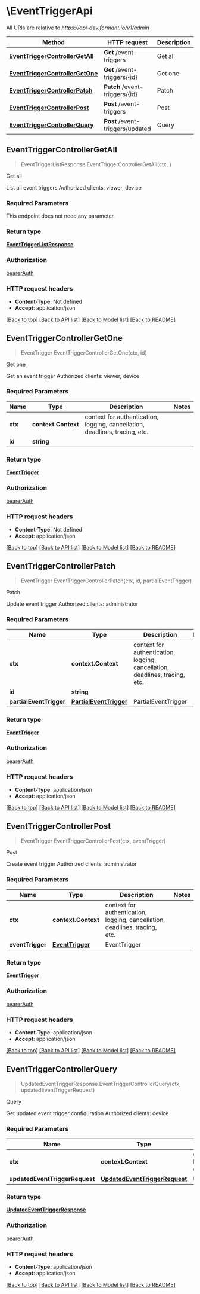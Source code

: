 # \EventTriggerApi

All URIs are relative to *https://api-dev.formant.io/v1/admin*

Method | HTTP request | Description
------------- | ------------- | -------------
[**EventTriggerControllerGetAll**](EventTriggerApi.md#EventTriggerControllerGetAll) | **Get** /event-triggers | Get all
[**EventTriggerControllerGetOne**](EventTriggerApi.md#EventTriggerControllerGetOne) | **Get** /event-triggers/{id} | Get one
[**EventTriggerControllerPatch**](EventTriggerApi.md#EventTriggerControllerPatch) | **Patch** /event-triggers/{id} | Patch
[**EventTriggerControllerPost**](EventTriggerApi.md#EventTriggerControllerPost) | **Post** /event-triggers | Post
[**EventTriggerControllerQuery**](EventTriggerApi.md#EventTriggerControllerQuery) | **Post** /event-triggers/updated | Query



## EventTriggerControllerGetAll

> EventTriggerListResponse EventTriggerControllerGetAll(ctx, )

Get all

List all event triggers Authorized clients: viewer, device

### Required Parameters

This endpoint does not need any parameter.

### Return type

[**EventTriggerListResponse**](EventTriggerListResponse.md)

### Authorization

[bearerAuth](../README.md#bearerAuth)

### HTTP request headers

- **Content-Type**: Not defined
- **Accept**: application/json

[[Back to top]](#) [[Back to API list]](../README.md#documentation-for-api-endpoints)
[[Back to Model list]](../README.md#documentation-for-models)
[[Back to README]](../README.md)


## EventTriggerControllerGetOne

> EventTrigger EventTriggerControllerGetOne(ctx, id)

Get one

Get an event trigger Authorized clients: viewer, device

### Required Parameters


Name | Type | Description  | Notes
------------- | ------------- | ------------- | -------------
**ctx** | **context.Context** | context for authentication, logging, cancellation, deadlines, tracing, etc.
**id** | **string**|  | 

### Return type

[**EventTrigger**](EventTrigger.md)

### Authorization

[bearerAuth](../README.md#bearerAuth)

### HTTP request headers

- **Content-Type**: Not defined
- **Accept**: application/json

[[Back to top]](#) [[Back to API list]](../README.md#documentation-for-api-endpoints)
[[Back to Model list]](../README.md#documentation-for-models)
[[Back to README]](../README.md)


## EventTriggerControllerPatch

> EventTrigger EventTriggerControllerPatch(ctx, id, partialEventTrigger)

Patch

Update event trigger Authorized clients: administrator

### Required Parameters


Name | Type | Description  | Notes
------------- | ------------- | ------------- | -------------
**ctx** | **context.Context** | context for authentication, logging, cancellation, deadlines, tracing, etc.
**id** | **string**|  | 
**partialEventTrigger** | [**PartialEventTrigger**](PartialEventTrigger.md)| PartialEventTrigger | 

### Return type

[**EventTrigger**](EventTrigger.md)

### Authorization

[bearerAuth](../README.md#bearerAuth)

### HTTP request headers

- **Content-Type**: application/json
- **Accept**: application/json

[[Back to top]](#) [[Back to API list]](../README.md#documentation-for-api-endpoints)
[[Back to Model list]](../README.md#documentation-for-models)
[[Back to README]](../README.md)


## EventTriggerControllerPost

> EventTrigger EventTriggerControllerPost(ctx, eventTrigger)

Post

Create event trigger Authorized clients: administrator

### Required Parameters


Name | Type | Description  | Notes
------------- | ------------- | ------------- | -------------
**ctx** | **context.Context** | context for authentication, logging, cancellation, deadlines, tracing, etc.
**eventTrigger** | [**EventTrigger**](EventTrigger.md)| EventTrigger | 

### Return type

[**EventTrigger**](EventTrigger.md)

### Authorization

[bearerAuth](../README.md#bearerAuth)

### HTTP request headers

- **Content-Type**: application/json
- **Accept**: application/json

[[Back to top]](#) [[Back to API list]](../README.md#documentation-for-api-endpoints)
[[Back to Model list]](../README.md#documentation-for-models)
[[Back to README]](../README.md)


## EventTriggerControllerQuery

> UpdatedEventTriggerResponse EventTriggerControllerQuery(ctx, updatedEventTriggerRequest)

Query

Get updated event trigger configuration Authorized clients: device

### Required Parameters


Name | Type | Description  | Notes
------------- | ------------- | ------------- | -------------
**ctx** | **context.Context** | context for authentication, logging, cancellation, deadlines, tracing, etc.
**updatedEventTriggerRequest** | [**UpdatedEventTriggerRequest**](UpdatedEventTriggerRequest.md)| UpdatedEventTriggerRequest | 

### Return type

[**UpdatedEventTriggerResponse**](UpdatedEventTriggerResponse.md)

### Authorization

[bearerAuth](../README.md#bearerAuth)

### HTTP request headers

- **Content-Type**: application/json
- **Accept**: application/json

[[Back to top]](#) [[Back to API list]](../README.md#documentation-for-api-endpoints)
[[Back to Model list]](../README.md#documentation-for-models)
[[Back to README]](../README.md)


